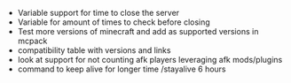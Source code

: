 - Variable support for time to close the server
- Variable for amount of times to check before closing
- Test more versions of minecraft and add as supported versions in mcpack
- compatibility table with versions and links
- look at support for not counting afk players leveraging afk mods/plugins
- command to keep alive for longer time /stayalive 6 hours